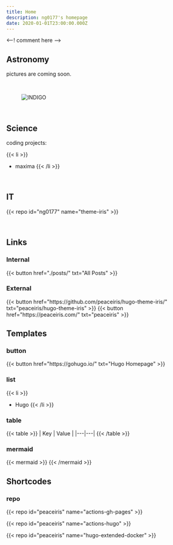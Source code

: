 ```yaml
---
title: Home
description: ng0177's homepage
date: 2020-01-01T23:00:00.000Z
---
```


<--! comment here -->

## Astronomy

pictures are coming soon.

<br>
<figure class="image is-180x180 container">
  <img
    class="is-rounded"
    src="/images/peter1of3.jpg"
    alt="INDIGO"
  />
</figure>
<br>


## Science

coding projects:

{{< li >}}
- maxima
{{< /li >}}

<br>


## IT

{{< repo id="ng0177" name="theme-iris" >}}

<br>


## Links

### Internal

<div class="buttons">
  {{< button href="./posts/" txt="All Posts" >}}
</div>

### External

<div class="buttons">
  {{< button href="https://github.com/peaceiris/hugo-theme-iris/" txt="peaceiris/hugo-theme-iris" >}}
  {{< button href="https://peaceiris.com/" txt="peaceiris" >}}
</div>


## Templates

### button
<div class="buttons">
  {{< button href="https://gohugo.io/" txt="Hugo Homepage" >}}
</div>

### list
{{< li >}}
- Hugo
{{< /li >}}

### table
{{< table >}}
| Key | Value |
|---|---|
{{< /table >}}

### mermaid
{{< mermaid >}}
{{< /mermaid >}}


## Shortcodes

### repo

{{< repo id="peaceiris" name="actions-gh-pages" >}}

{{< repo id="peaceiris" name="actions-hugo" >}}

{{< repo id="peaceiris" name="hugo-extended-docker" >}}



<!-- Internal References -->
<!-- External References -->
